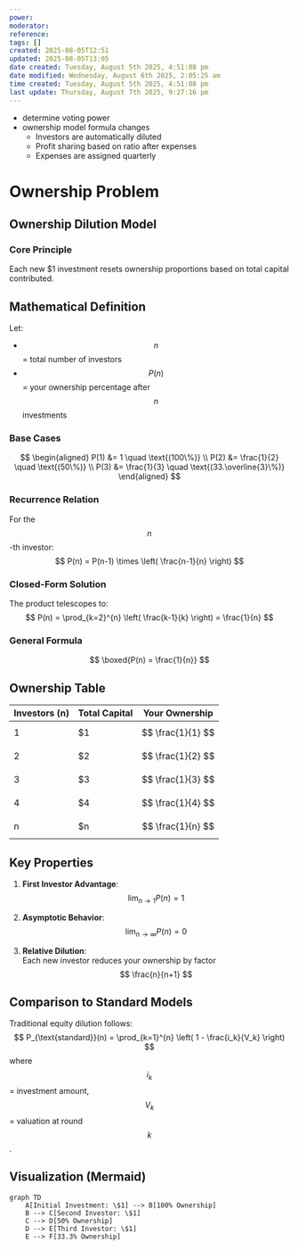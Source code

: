 ```yaml
---
power: 
moderator:
reference:
tags: []
created: 2025-08-05T12:51
updated: 2025-08-05T13:05
date created: Tuesday, August 5th 2025, 4:51:08 pm
date modified: Wednesday, August 6th 2025, 2:05:25 am
time created: Tuesday, August 5th 2025, 4:51:08 pm
last update: Thursday, August 7th 2025, 9:27:16 pm
---
```

- determine voting power
- ownership model formula changes
	- Investors are automatically diluted
	- Profit sharing based on ratio after expenses
	- Expenses are assigned quarterly
# Ownership Problem

## Ownership Dilution Model
### Core Principle
Each new \$1 investment resets ownership proportions based on total capital contributed.

## Mathematical Definition
Let:
- $$ n $$ = total number of investors
- $$ P(n) $$ = your ownership percentage after $$ n $$ investments

### Base Cases
$$
\begin{aligned}
P(1) &= 1 \quad \text{(100\%)} \\
P(2) &= \frac{1}{2} \quad \text{(50\%)} \\
P(3) &= \frac{1}{3} \quad \text{(33.\overline{3}\%)}
\end{aligned}
$$

### Recurrence Relation
For the $$ n $$-th investor:
$$
P(n) = P(n-1) \times \left( \frac{n-1}{n} \right)
$$

### Closed-Form Solution
The product telescopes to:
$$
P(n) = \prod_{k=2}^{n} \left( \frac{k-1}{k} \right) = \frac{1}{n}
$$

### General Formula
$$
\boxed{P(n) = \frac{1}{n}}
$$

## Ownership Table
| Investors (n) | Total Capital | Your Ownership |
|---------------|---------------|-----------------|
| 1             | \$1           | $$ \frac{1}{1} $$ |
| 2             | \$2           | $$ \frac{1}{2} $$ |
| 3             | \$3           | $$ \frac{1}{3} $$ |
| 4             | \$4           | $$ \frac{1}{4} $$ |
| n             | \$n           | $$ \frac{1}{n} $$ |

## Key Properties
1. **First Investor Advantage**:  
   $$ \lim_{n \to 1} P(n) = 1 $$

2. **Asymptotic Behavior**:  
   $$ \lim_{n \to \infty} P(n) = 0 $$

3. **Relative Dilution**:  
   Each new investor reduces your ownership by factor $$ \frac{n}{n+1} $$

## Comparison to Standard Models
Traditional equity dilution follows:
$$
P_{\text{standard}}(n) = \prod_{k=1}^{n} \left( 1 - \frac{i_k}{V_k} \right)
$$
where $$ i_k $$ = investment amount, $$ V_k $$ = valuation at round $$ k $$.

## Visualization (Mermaid)
```mermaid
graph TD
    A[Initial Investment: \$1] --> B[100% Ownership]
    B --> C[Second Investor: \$1]
    C --> D[50% Ownership]
    D --> E[Third Investor: \$1]
    E --> F[33.3% Ownership]
```
# 